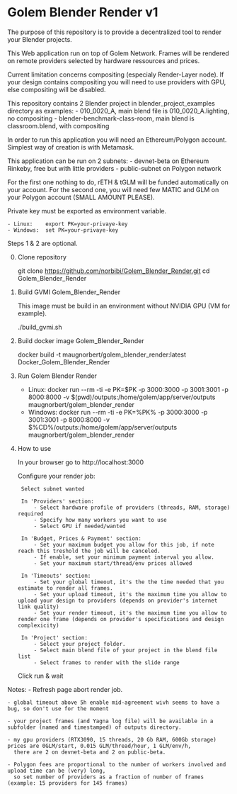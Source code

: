 # Golem Blender Render v1

The purpose of this repository is to provide a decentralized tool to render your Blender projects.

This Web application run on top of Golem Network.
Frames will be rendered on remote providers selected by hardware ressources and prices.

Current limitation concerns compositing (especialy Render-Layer node).
If your design contains compositing you will need to use providers with GPU, else compositing will be disabled.

This repository contains 2 Blender project in blender_project_examples directory as examples:
	-  010_0020_A, main blend file is 010_0020_A.lighting, no compositing
	-  blender-benchmark-class-room, main blend is classroom.blend, with compositing

In order to run this application you will need an Ethereum/Polygon account.
Simplest way of creation is with Metamask.

This application can be run on 2 subnets:
	-  devnet-beta on Ethereum Rinkeby, free but with little providers
	-  public-subnet on Polygon network

For the first one nothing to do, rETH & tGLM will be funded automatically on your account.
For the second one, you will need few MATIC and GLM on your Polygon account (SMALL AMOUNT PLEASE).

Private key must be exported as environment variable.

	- Linux:	export PK=your-privaye-key
	- Windows:	set PK=your-privaye-key

Steps 1 & 2 are optional.

0) Clone repository

	git clone https://github.com/norbibi/Golem_Blender_Render.git
	cd Golem_Blender_Render

1) Build GVMI Golem_Blender_Render

	This image must be build in an environment without NVIDIA GPU (VM for example).

	./build_gvmi.sh

2) Build docker image Golem_Blender_Render

	docker build -t maugnorbert/golem_blender_render:latest Docker_Golem_Blender_Render

3) Run Golem Blender Render

	- Linux:	docker run --rm -ti -e PK=$PK -p 3000:3000 -p 3001:3001 -p 8000:8000 -v $(pwd)/outputs:/home/golem/app/server/outputs maugnorbert/golem_blender_render
	- Windows: 	docker run --rm -ti -e PK=%PK% -p 3000:3000 -p 3001:3001 -p 8000:8000 -v $%CD%/outputs:/home/golem/app/server/outputs maugnorbert/golem_blender_render

4) How to use

	In your browser go to http://localhost:3000

	Configure your render job:

		Select subnet wanted

		In 'Providers' section:
			- Select hardware profile of providers (threads, RAM, storage) required
			- Specify how many workers you want to use
			- Select GPU if needed/wanted

		In 'Budget, Prices & Payment' section:
			- Set your maximum budget you allow for this job, if note reach this treshold the job will be canceled.
			- If enable, set your minimum payment interval you allow.
			- Set your maximum start/thread/env prices allowed

		In 'Timeouts' section:
			- Set your global timeout, it's the the time needed that you estimate to render all frames.
			- Set your upload timeout, it's the maximum time you allow to upload your design to providers (depends on provider's internet link quality)
			- Set your render timeout, it's the maximum time you allow to render one frame (depends on provider's specifications and design complexicity)

		In 'Project' section:
			- Select your project folder.
			- Select main blend file of your project in the blend file list
			- Select frames to render with the slide range

	Click run & wait

Notes:
	- Refresh page abort render job.

	- global timeout above 5h enable mid-agreement wivh seems to have a bug, so don't use for the moment

	- your project frames (and Yagna log file) will be available in a subfolder (named and timestamped) of outputs directory.
 
 	- my gpu providers (RTX3090, 15 threads, 20 Gb RAM, 600Gb storage) prices are 0GLM/start, 0.015 GLM/thread/hour, 1 GLM/env/h,
 	  there are 2 on devnet-beta and 2 on public-beta.

	- Polygon fees are proportional to the number of workers involved and upload time can be (very) long,
	  so set number of providers as a fraction of number of frames (example: 15 providers for 145 frames)
